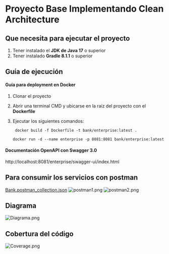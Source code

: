 # Proyecto Base Implementando Clean Architecture

## Que necesita para ejecutar el proyecto
1. Tener instalado el **JDK de Java 17** o superior
2. Tener instalado **Gradle 8.1.1** o superior

## Guía de ejecución

#### Guía para deployment en Docker
1. Clonar el proyecto
2. Abrir una terminal CMD y ubicarse en la raíz del proyecto con el **Dockerfile**
4. Ejecutar los siguientes comandos:

   ``` docker build -f Dockerfile -t bank/enterprise:latest .```

   ```docker run -d --name enterprise -p 8081:8081 bank/enterprise:latest```

#### Documentación OpenAPI con Swagger 3.0
http://localhost:8081/enterprise/swagger-ui/index.html

## Para consumir los servicios con postman
[Bank.postman_collection.json](src%2Fmain%2Fresources%2FBank.postman_collection.json)
![postman1.png](src%2Fmain%2Fresources%2Fpostman1.png)
![postman2.png](src%2Fmain%2Fresources%2Fpostman2.png)
## Diagrama
![Diagrama.png](src%2Fmain%2Fresources%2FDiagrama.png)

## Cobertura del código
![Coverage.png](src%2Fmain%2Fresources%2FCoverage.png)